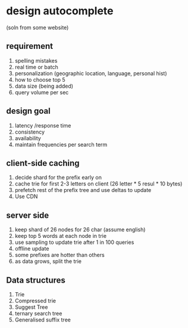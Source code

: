 
# design autocomplete

(soln from some website)

## requirement
1. spelling mistakes
2. real time or batch
3. personalization (geographic location, language, personal hist)
4. how to choose top 5
5. data size (being added)
6. query volume per sec

## design goal
1. latency /response time
2. consistency
3. availability
4. maintain frequencies per search term

## client-side caching
1. decide shard for the prefix early on
2. cache trie for first 2-3 letters on client (26 letter * 5 resul * 10 bytes)
3. prefetch rest of the prefix tree and use deltas to update 
4. Use CDN

## server side
1. keep shard of 26 nodes for 26 char (assume english)
2. keep top 5 words at each node in trie
3. use sampling to update trie after 1 in 100 queries
4. offline update
5. some prefixes are hotter than others
6. as data grows, split the trie

## Data structures
1. Trie
2. Compressed trie
3. Suggest Tree
4. ternary search tree
5. Generalised suffix tree

